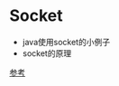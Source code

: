 # Socket
* java使用socket的小例子
* socket的原理

[参考](http://www.cnblogs.com/levy-home/archive/2012/04/05/2432758.html)
